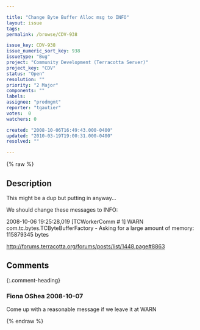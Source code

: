 ```yaml
---

title: "Change Byte Buffer Alloc msg to INFO"
layout: issue
tags: 
permalink: /browse/CDV-938

issue_key: CDV-938
issue_numeric_sort_key: 938
issuetype: "Bug"
project: "Community Development (Terracotta Server)"
project_key: "CDV"
status: "Open"
resolution: ""
priority: "2 Major"
components: ""
labels: 
assignee: "prodmgmt"
reporter: "tgautier"
votes:  0
watchers: 0

created: "2008-10-06T16:49:43.000-0400"
updated: "2010-03-19T19:00:31.000-0400"
resolved: ""

---
```




{% raw %}



## Description

<div markdown="1" class="description">

This might be a dup but putting in anyway...

We should change these messages to INFO:

2008-10-06 19:25:28,019 [TCWorkerComm # 1] WARN com.tc.bytes.TCByteBufferFactory - Asking for a large amount of memory: 115879345 bytes

http://forums.terracotta.org/forums/posts/list/1448.page#8863


</div>

## Comments


{:.comment-heading}
### **Fiona OShea** <span class="date">2008-10-07</span>

<div markdown="1" class="comment">

Come up with a reasonable message if we leave it at WARN


</div>



{% endraw %}

